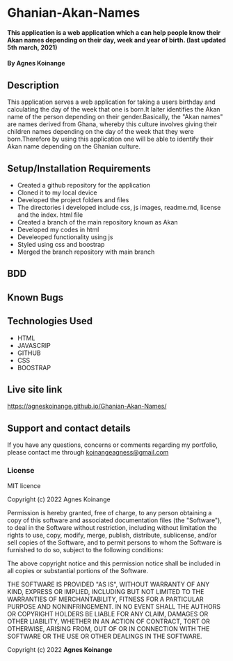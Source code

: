 # Ghanian-Akan-Names
#### This application is a web application which a can help people know their Akan names depending on their day, week and year of birth. (last updated 5th march, 2021)
#### By **Agnes Koinange**
## Description
This application serves a web application for taking a users birthday and calculating the day of the week that one is born.It laiter identifies the Akan name of the person depending on their gender.Basically, the "Akan names" are names derived from Ghana, whereby this culture involves giving their children names depending on the day of the week that they were born.Therefore by using this application one will be able to identify their Akan name depending on the Ghanian culture.

## Setup/Installation Requirements
* Created a github repository for the  application
* Cloned it to my local device
* Developed the project folders and files
* The directories i developed include css, js images, readme.md, license and the index. html file
* Created a branch of the main repository known as Akan
* Developed my codes in html
* Develeoped functionality using js
* Styled using css and boostrap
* Merged the branch repository with main branch

## BDD

## Known Bugs

## Technologies Used
* HTML
* JAVASCRIP
* GITHUB
* CSS
* BOOSTRAP

## Live site link

https://agneskoinange.github.io/Ghanian-Akan-Names/

## Support and contact details
If you have any questions, concerns or comments regarding my portfolio, please contact me through koinangeagness@gmail.com

### License
MIT licence

Copyright (c) 2022 Agnes Koinange

Permission is hereby granted, free of charge, to any person obtaining a copy
of this software and associated documentation files (the "Software"), to deal
in the Software without restriction, including without limitation the rights
to use, copy, modify, merge, publish, distribute, sublicense, and/or sell
copies of the Software, and to permit persons to whom the Software is
furnished to do so, subject to the following conditions:

The above copyright notice and this permission notice shall be included in all
copies or substantial portions of the Software.

THE SOFTWARE IS PROVIDED "AS IS", WITHOUT WARRANTY OF ANY KIND, EXPRESS OR
IMPLIED, INCLUDING BUT NOT LIMITED TO THE WARRANTIES OF MERCHANTABILITY,
FITNESS FOR A PARTICULAR PURPOSE AND NONINFRINGEMENT. IN NO EVENT SHALL THE
AUTHORS OR COPYRIGHT HOLDERS BE LIABLE FOR ANY CLAIM, DAMAGES OR OTHER
LIABILITY, WHETHER IN AN ACTION OF CONTRACT, TORT OR OTHERWISE, ARISING FROM,
OUT OF OR IN CONNECTION WITH THE SOFTWARE OR THE USE OR OTHER DEALINGS IN THE
SOFTWARE.

Copyright (c) 2022 **Agnes Koinange**

